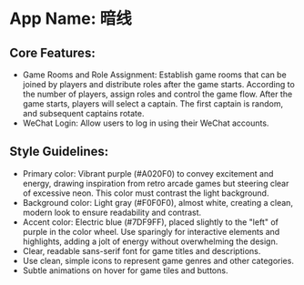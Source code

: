 # **App Name**: 暗线

## Core Features:

- Game Rooms and Role Assignment: Establish game rooms that can be joined by players and distribute roles after the game starts. According to the number of players, assign roles and control the game flow. After the game starts, players will select a captain. The first captain is random, and subsequent captains rotate.
- WeChat Login: Allow users to log in using their WeChat accounts.

## Style Guidelines:

- Primary color: Vibrant purple (#A020F0) to convey excitement and energy, drawing inspiration from retro arcade games but steering clear of excessive neon. This color must contrast the light background.
- Background color: Light gray (#F0F0F0), almost white, creating a clean, modern look to ensure readability and contrast.
- Accent color: Electric blue (#7DF9FF), placed slightly to the "left" of purple in the color wheel. Use sparingly for interactive elements and highlights, adding a jolt of energy without overwhelming the design.
- Clear, readable sans-serif font for game titles and descriptions.
- Use clean, simple icons to represent game genres and other categories.
- Subtle animations on hover for game tiles and buttons.